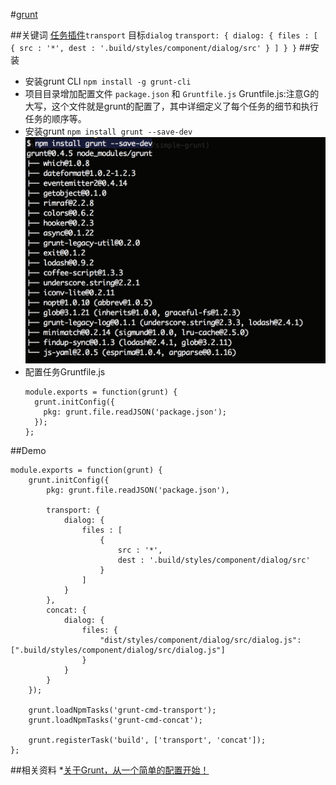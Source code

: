 #[grunt](http://www.gruntjs.org/)


##关键词
[任务插件](http://gruntjs.com/plugins)`transport`  目标`dialog`
	```
	transport: {
	    dialog: {
	        files : [
	            {
	                src : '*',
	                dest : '.build/styles/component/dialog/src'
	            }
	        ]
	    }
	}
	```
##安装

* 安装grunt CLI  `npm install -g grunt-cli`
* 项目目录增加配置文件 `package.json` 和 `Gruntfile.js`
	Gruntfile.js:注意G的大写，这个文件就是grunt的配置了，其中详细定义了每个任务的细节和执行任务的顺序等。
* 安装grunt `npm install grunt --save-dev`
	![结果](/img/grunt.png)
* 配置任务Gruntfile.js 
	```
	module.exports = function(grunt) {
	  grunt.initConfig({
	    pkg: grunt.file.readJSON('package.json');
	  });
	};
	```



##Demo
```
module.exports = function(grunt) {
    grunt.initConfig({
        pkg: grunt.file.readJSON('package.json'),

        transport: {
            dialog: {
                files : [
                    {
                        src : '*',
                        dest : '.build/styles/component/dialog/src'
                    }
                ]
            }
        },
        concat: {
            dialog: {
                files: {
                    "dist/styles/component/dialog/src/dialog.js": [".build/styles/component/dialog/src/dialog.js"]
                }
            }
        }
    });

    grunt.loadNpmTasks('grunt-cmd-transport');
    grunt.loadNpmTasks('grunt-cmd-concat');

    grunt.registerTask('build', ['transport', 'concat']);
};
```
##相关资料
*[关于Grunt，从一个简单的配置开始！](http://docs.spmjs.org/contrib/simple-grunt)